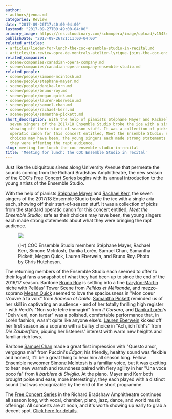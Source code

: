 ```yaml
---
author:
- authors/jenna.md
categories: Review
date: "2017-09-26T17:40:00-04:00"
lastmod: "2017-09-27T09:49:00-04:00"
primary_image: https://res.cloudinary.com/schmopera/image/upload/v1545409169/media/webhook-uploads/1506473989348/2017-09-26---RBA.jpg.jpg
publishDate: "2017-09-26T21:11:00-04:00"
related_articles:
- articles/lieder-for-lunch-the-coc-ensemble-studio-in-recital.md
- articles/in-review-opra-de-montrals-atelier-lyrique-joins-the-coc-ensemble-studio.md
related_companies:
- scene/companies/canadian-opera-company.md
- scene/companies/canadian-opera-company-ensemble-studio.md
related_people:
- scene/people/simone-mcintosh.md
- scene/people/stephane-mayer.md
- scene/people/danika-lorn.md
- scene/people/bruno-roy.md
- scene/people/megan-quick.md
- scene/people/lauren-eberwein.md
- scene/people/samuel-chan.md
- scene/people/rachael-kerr.md
- scene/people/samantha-pickett.md
short_description: With the help of pianists Stéphane Mayer and Rachael Kerr, the
  seven singers of the 2017/18 Ensemble Studio broke the ice with a single aria each,
  showing off their start-of-season stuff. It was a collection of picks from the standard
  operatic canon for this concert entitled, Meet the Ensemble Studio; safe as their
  choices may have been, the young singers each made strong statements about what
  they were offering the rapt audience.
slug: meeting-for-lunch-the-coc-ensemble-studio-in-recital
title: 'Meeting for lunch: the COC Ensemble Studio in recital'
---
```


Just like the ubiquitous sirens along University Avenue that permeate the sounds coming from the Richard Bradshaw Amphitheatre, the new season of the COC's [Free Concert Series](http://www.coc.ca/PerformancesAndTickets/FreeConcertSeries.aspx) begins with its annual introduction to the young artists of the Ensemble Studio.

With the help of pianists [Stéphane Mayer](/scene/people/stephane-mayer/) and [Rachael Kerr](/scene/people/rachael-kerr/), the seven singers of the 2017/18 Ensemble Studio broke the ice with a single aria each, showing off their start-of-season stuff. It was a collection of picks from the standard operatic canon for this concert entitled, *Meet the Ensemble Studio*; safe as their choices may have been, the young singers each made strong statements about what they were bringing the rapt audience.

<figure data-type="image">

![](https://res.cloudinary.com/schmopera/image/upload/v1545409169/media/webhook-uploads/1506462167349/2017-09-26-FCS-Ensemble-182.jpg.jpg)
<figcaption>(l-r) COC Ensemble Studio members Stéphane Mayer, Rachael Kerr, Simone McIntosh, Danika Lorèn, Samuel Chan, Samantha Pickett, Megan Quick, Lauren Eberwein, and Bruno Roy. Photo by Chris Hutcheson.</figcaption>
</figure>

The returning members of the Ensemble Studio each seemed to offer to their loyal fans a snapshot of what they had been up to since the end of the 2016/17 season. Baritone [Bruno Roy](/scene/people/bruno-roy/) is settling into a fine [baryton-Martin](https://en.wikipedia.org/wiki/Baritone#Baryton-Martin) niche with Pelléas' Tower Scene from *Pelléas et Mélisande*, and mezzo-soprano [Megan Quick](/scene/people/megan-quick/) seemed to love the spaciousness in "Mon coeur s'ouvre à ta voix" from *Samson et Dalila*. [Samantha Pickett](/scene/people/samantha-pickett/) reminded us of her skill in captivating an audience - and of her totally thrilling high register - with Verdi's "Non so le tetre immagini" from *Il Corsaro*, and [Danika Lorèn](/spotlight-on-danika-loren/)'s "Deh vieni, non tardar" was a polished, comfortable performance that, in Lorèn fashion, wasn't quite like anyone else's. [Lauren Eberwein](/scene/people/lauren-eberwein/) kicked off her first season as a soprano with a ballsy choice in "Ach, ich fühl's" from *Die Zauberflöte*, piquing her listeners' interest with warm new heights and familiar rich lows.

Baritone [Samuel Chan](/scene/people/samuel-chan/) made a great first impression with "Questo amor, vergogna mia" from Puccini's *Edgar*; his friendly, healthy sound was flexible and honest, it'll be a great thing to hear him all season long. Fellow Ensemble newcomer [Simone McIntosh](/scene/people/simone-mcintosh/) is a familiar voice, but it was exciting to hear new warmth and roundness paired with fiery agility in her "Una voce poco fa" from *Il barbiere di Siviglia*. At the piano, Mayer and Kerr both brought poise and ease; more interestingly, they each played with a distinct sound that was recognizable by the end of the short programme. 

The [Free Concert Series](http://www.coc.ca/PerformancesAndTickets/FreeConcertSeries.aspx) in the Richard Bradshaw Amphitheatre continues all season long, with vocal, chamber, piano, jazz, dance, and world music offerings. All concerts are at noon, and it's worth showing up early to grab a decent spot. [Click here for details](http://www.coc.ca/PerformancesAndTickets/FreeConcertSeries.aspx).
